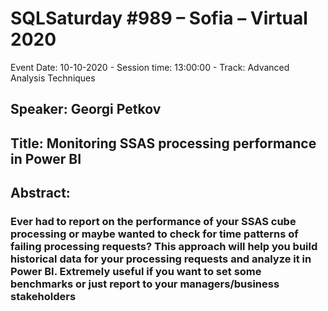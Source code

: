 # SQLSaturday #989 – Sofia – Virtual 2020
Event Date: 10-10-2020 - Session time: 13:00:00 - Track: Advanced Analysis Techniques
## Speaker: Georgi Petkov
## Title: Monitoring SSAS processing performance in Power BI
## Abstract:
### Ever had to report on the performance of your SSAS cube processing or maybe wanted to check for time patterns of failing processing requests? This approach will help you build historical data for your processing requests and analyze it in Power BI. Extremely useful if you want to set some benchmarks or just report to your managers/business stakeholders
